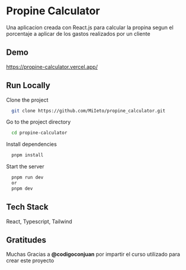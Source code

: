 
# Propine Calculator

Una aplicacion creada con React.js para calcular la propina segun el porcentaje a aplicar de los gastos realizados por un cliente


## Demo

https://propine-calculator.vercel.app/


## Run Locally

Clone the project

```bash
  git clone https://github.com/MiIeto/propine_calculator.git
```

Go to the project directory

```bash
  cd propine-calculator
```

Install dependencies

```bash
  pnpm install
```

Start the server

```bash
  pnpm run dev
  or
  pnpm dev
```


## Tech Stack

React, Typescript, Tailwind


## Gratitudes

Muchas Gracias a **@codigoconjuan** por impartir el curso utilizado para crear este proyecto
